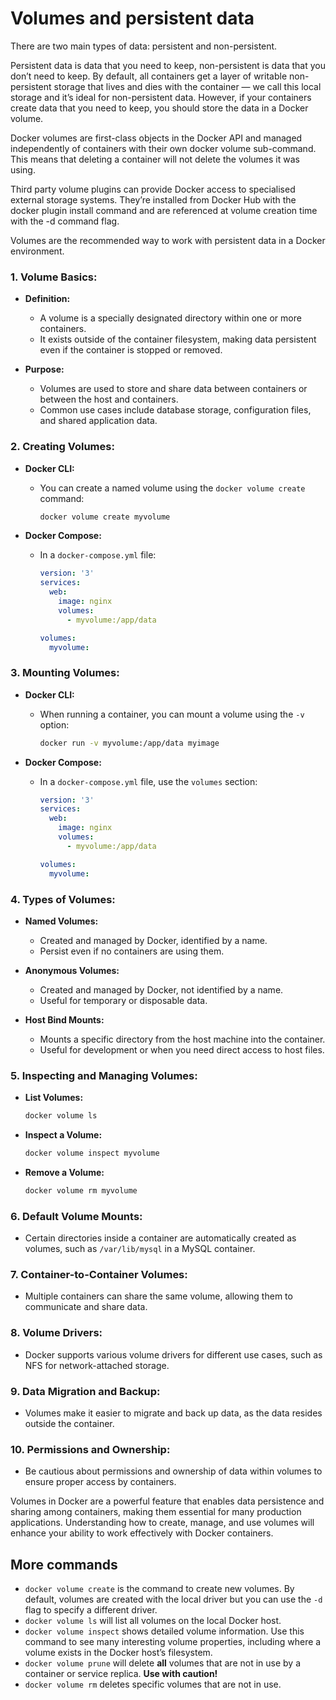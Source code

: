 ﻿# Volumes and persistent data

There are two main types of data: persistent and non-persistent.

Persistent data is data that you need to keep, non-persistent is data that you don’t need to keep. By default, all containers get a layer of writable non-persistent storage that lives and dies with the container — we call this local storage and it’s ideal for non-persistent data. However, if your containers create data that you need to keep, you should store the data in a Docker volume.

Docker volumes are first-class objects in the Docker API and managed independently of containers with their own docker volume sub-command. This means that deleting a container will not delete the volumes it was using.

Third party volume plugins can provide Docker access to specialised external storage systems. They’re installed from Docker Hub with the docker plugin install command and are referenced at volume creation time with the -d command flag.

Volumes are the recommended way to work with persistent data in a Docker environment.

### 1. **Volume Basics:**

- **Definition:**
  - A volume is a specially designated directory within one or more containers.
  - It exists outside of the container filesystem, making data persistent even if the container is stopped or removed.

- **Purpose:**
  - Volumes are used to store and share data between containers or between the host and containers.
  - Common use cases include database storage, configuration files, and shared application data.

### 2. **Creating Volumes:**

- **Docker CLI:**
  - You can create a named volume using the `docker volume create` command:
    ```bash
    docker volume create myvolume
    ```

- **Docker Compose:**
  - In a `docker-compose.yml` file:
    ```yaml
    version: '3'
    services:
      web:
        image: nginx
        volumes:
          - myvolume:/app/data

    volumes:
      myvolume:
    ```

### 3. **Mounting Volumes:**

- **Docker CLI:**
  - When running a container, you can mount a volume using the `-v` option:
    ```bash
    docker run -v myvolume:/app/data myimage
    ```

- **Docker Compose:**
  - In a `docker-compose.yml` file, use the `volumes` section:
    ```yaml
    version: '3'
    services:
      web:
        image: nginx
        volumes:
          - myvolume:/app/data

    volumes:
      myvolume:
    ```

### 4. **Types of Volumes:**

- **Named Volumes:**
  - Created and managed by Docker, identified by a name.
  - Persist even if no containers are using them.

- **Anonymous Volumes:**
  - Created and managed by Docker, not identified by a name.
  - Useful for temporary or disposable data.

- **Host Bind Mounts:**
  - Mounts a specific directory from the host machine into the container.
  - Useful for development or when you need direct access to host files.

### 5. **Inspecting and Managing Volumes:**

- **List Volumes:**
  ```bash
  docker volume ls
  ```

- **Inspect a Volume:**
  ```bash
  docker volume inspect myvolume
  ```

- **Remove a Volume:**
  ```bash
  docker volume rm myvolume
  ```

### 6. **Default Volume Mounts:**

- Certain directories inside a container are automatically created as volumes, such as `/var/lib/mysql` in a MySQL container.

### 7. **Container-to-Container Volumes:**

- Multiple containers can share the same volume, allowing them to communicate and share data.

### 8. **Volume Drivers:**

- Docker supports various volume drivers for different use cases, such as NFS for network-attached storage.

### 9. **Data Migration and Backup:**

- Volumes make it easier to migrate and back up data, as the data resides outside the container.

### 10. **Permissions and Ownership:**

- Be cautious about permissions and ownership of data within volumes to ensure proper access by containers.

Volumes in Docker are a powerful feature that enables data persistence and sharing among containers, making them essential for many production applications. Understanding how to create, manage, and use volumes will enhance your ability to work effectively with Docker containers.

## More commands

- `docker volume create` is the command to create new volumes. By default, volumes are created with the local driver but you can use the `-d` flag to specify a different driver. 
- `docker volume ls` will list all volumes on the local Docker host. 
- `docker volume inspect` shows detailed volume information. Use this command to see many interesting volume properties, including where a volume exists in the Docker host’s filesystem.
- `docker volume prune` will delete **all** volumes that are not in use by a container or service replica. **Use with caution!**
- `docker volume rm` deletes specific volumes that are not in use.
